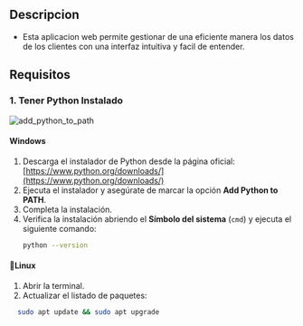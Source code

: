 ## Descripcion
- Esta aplicacion web permite gestionar de una eficiente manera los datos de los clientes con una interfaz intuitiva y facil de entender.

## Requisitos
### 1. Tener Python Instalado
![add_python_to_path](https://www.python.org/static/img/python-logo.png)
#### Windows
  1. Descarga el instalador de Python desde la página oficial: [https://www.python.org/downloads/](https://www.python.org/downloads/)
  2. Ejecuta el instalador y asegúrate de marcar la opción **Add Python to PATH**.
  3. Completa la instalación.
  4. Verifica la instalación abriendo el **Símbolo del sistema** (`cmd`) y ejecuta el siguiente comando:
     ```bash
     python --version
#### 🐧Linux 
  1. Abrir la terminal.
  2. Actualizar el listado de paquetes:
  ```bash
    sudo apt update && sudo apt upgrade
  ```
